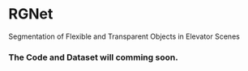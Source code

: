 # RGNet

Segmentation of Flexible and Transparent Objects in Elevator Scenes

### The Code and Dataset will comming soon.
